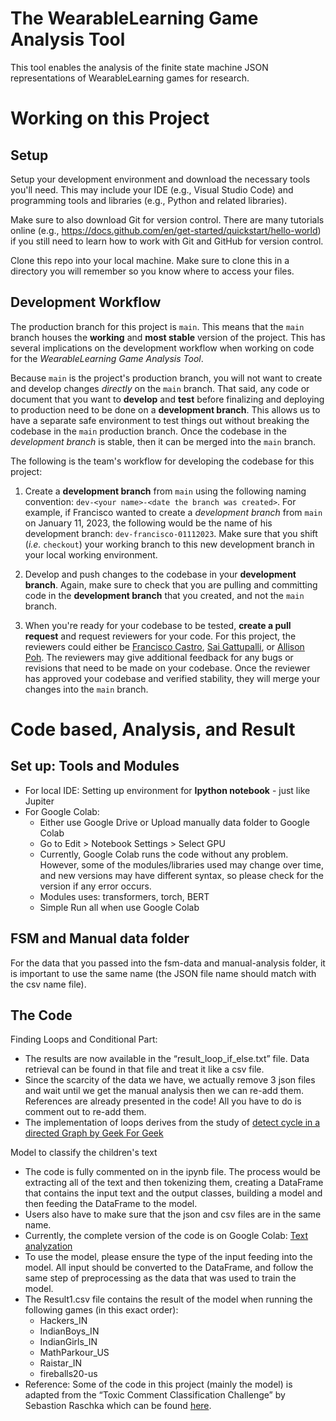 # The WearableLearning Game Analysis Tool
This tool enables the analysis of the finite state machine JSON representations of WearableLearning games for research.

# Working on this Project

## Setup
Setup your development environment and download the necessary tools you'll need. This may include your IDE (e.g., Visual Studio Code) and programming tools and libraries (e.g., Python and related libraries).

Make sure to also download Git for version control. There are many tutorials online (e.g., https://docs.github.com/en/get-started/quickstart/hello-world) if you still need to learn how to work with Git and GitHub for version control.

Clone this repo into your local machine. Make sure to clone this in a directory you will remember so you know where to access your files.

## Development Workflow

The production branch for this project is `main`. This means that the `main` branch houses the **working** and **most stable** version of the project. This has several implications on the development workflow when working on code for the _WearableLearning Game Analysis Tool_.

Because `main` is the project's production branch, you will not want to create and develop changes _directly_ on the `main` branch. That said, any code or document that you want to **develop** and **test** before finalizing and deploying to production need to be done on a **development branch**. This allows us to have a separate safe environment to test things out without breaking the codebase in the `main` production branch. Once the codebase in the _development branch_ is stable, then it can be merged into the `main` branch.

The following is the team's workflow for developing the codebase for this project:

1. Create a **development branch** from `main` using the following naming convention: `dev-<your name>-<date the branch was created>`. For example, if Francisco wanted to create a _development branch_ from `main` on January 11, 2023, the following would be the name of his development branch: `dev-francisco-01112023`. Make sure that you shift (_i.e._ `checkout`) your working branch to this new development branch in your local working environment.

2. Develop and push changes to the codebase in your **development branch**. Again, make sure to check that you are pulling and committing code in the **development branch** that you created, and not the `main` branch.

3. When you're ready for your codebase to be tested, **create a pull request** and request reviewers for your code. For this project, the reviewers could either be [Francisco Castro](https://github.com/franciscastro), [Sai Gattupalli](https://github.com/sai-educ), or [Allison Poh](https://github.com/apoh3). The reviewers may give additional feedback for any bugs or revisions that need to be made on your codebase. Once the reviewer has approved your codebase and verified stability, they will merge your changes into the `main` branch.

# Code based, Analysis, and Result
## Set up: Tools and Modules
+ For local IDE: Setting up environment for **Ipython notebook** - just like Jupiter
+ For Google Colab: 
    * Either use Google Drive or Upload manually data folder to Google Colab
    * Go to Edit > Notebook Settings > Select GPU 
    * Currently, Google Colab runs the code without any problem. However, some of the modules/libraries used may change over time, and new versions may have different syntax, so please check for the version if any error occurs. 
    * Modules uses: transformers, torch, BERT
    * Simple Run all when use Google Colab

## FSM and Manual data folder
For the data that you passed into the fsm-data and manual-analysis folder, it is important to use the same name (the JSON file name should match with the csv name file).

## The Code
Finding Loops and Conditional Part:
+ The results are now available in the “result_loop_if_else.txt” file. Data retrieval can be found in that file and treat it like a csv file.
+ Since the scarcity of the data we have, we actually remove 3 json files and wait until we get the manual analysis then we can re-add them. References are already presented in the code! All you have to do is comment out to re-add them.
+ The implementation of loops derives from the study of [detect cycle in a directed Graph by Geek For Geek](https://www.geeksforgeeks.org/detect-cycle-in-a-graph/)

Model to classify the children's text
+ The code is fully commented on in the ipynb file. The process would be extracting all of the text and then tokenizing them, creating a DataFrame that contains the input text and the output classes, building a model and then feeding the DataFrame to the model. 
+ Users also have to make sure that the json and csv files are in the same name. 
+ Currently, the complete version of the code is on Google Colab: [Text analyzation](https://colab.research.google.com/drive/1unju8IEMUfNFuNSi4zmcik0s6QUaCtzs)
+ To use the model, please ensure the type of the input feeding into the model. All input should be converted to the DataFrame, and follow the same step of preprocessing as the data that was used to train the model. 
+ The Result1.csv file contains the result of the model when running the following games (in this exact order):
    * Hackers_IN
    * IndianBoys_IN
    * IndianGirls_IN
    * MathParkour_US
    * Raistar_IN
    * fireballs20-us
+ Reference: Some of the code in this project (mainly the model) is adapted from the “Toxic Comment Classification Challenge” by Sebastion Raschka which can be found [here](https://www.kaggle.com/code/rasbtn/distilbert-v0/notebook). 
